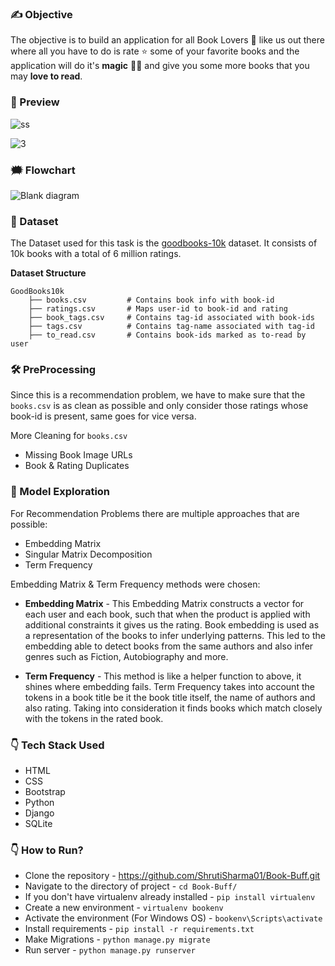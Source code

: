 ### ✍ Objective 
The objective is to build an application for all Book Lovers 📖 like us out there where all you have to 
do is rate ⭐ some of your favorite books and the application will do it's **magic** 🧙‍♂️ and give you some more books that you may **love to read**.

### 👀 Preview 
![ss](https://user-images.githubusercontent.com/81433585/170703541-57c2317f-ace6-4a32-b721-7ad2280aeedf.PNG)

![3](https://user-images.githubusercontent.com/81433585/170096111-f2a69419-c19b-4c41-a39a-4ef722979ad3.PNG)

### 🗯️ Flowchart
![Blank diagram](https://user-images.githubusercontent.com/81433585/170820545-4a304bab-2795-4908-9e9a-a67b72578c08.png) 


### 🧾 Dataset 
The Dataset used for this task is the [goodbooks-10k](https://github.com/zygmuntz/goodbooks-10k) dataset. It consists of 10k books with a total of 6 million ratings.

**Dataset Structure** 
```
GoodBooks10k 
    ├── books.csv         # Contains book info with book-id                         
    ├── ratings.csv       # Maps user-id to book-id and rating  
    ├── book_tags.csv     # Contains tag-id associated with book-ids
    ├── tags.csv          # Contains tag-name associated with tag-id
    ├── to_read.csv       # Contains book-ids marked as to-read by user  
```

### 🛠 PreProcessing 
Since this is a recommendation problem, we have to make sure that the `books.csv` is as clean as possible and only consider those ratings whose book-id is present, same goes for vice versa.

More Cleaning for `books.csv`
- Missing Book Image URLs
- Book & Rating Duplicates

### 🤯 Model Exploration 
For Recommendation Problems there are multiple approaches that are possible:
- Embedding Matrix
- Singular Matrix Decomposition
- Term Frequency

Embedding Matrix & Term Frequency methods were chosen:

- **Embedding Matrix** - This Embedding Matrix constructs a vector for each user and each book, such that when the product is applied with additional constraints it gives us the rating. Book embedding is used as a representation of the books to infer underlying patterns. This led to the embedding able to detect books from the same authors and also infer genres such as Fiction, Autobiography and more.

- **Term Frequency** - This method is like a helper function to above, it shines where embedding fails. Term Frequency takes into account the tokens in a book title be it the book title itself, the name of authors and also rating. Taking into consideration it finds books which match closely with the tokens in the rated book.

### 👇 Tech Stack Used
- HTML
- CSS
- Bootstrap
- Python
- Django
- SQLite

### 👇 How to Run? 
- Clone the repository - https://github.com/ShrutiSharma01/Book-Buff.git
- Navigate to the directory of project - `cd Book-Buff/`
- If you don't have virtualenv already installed - `pip install virtualenv`
- Create a new environment - `virtualenv bookenv`
- Activate the environment (For Windows OS) - `bookenv\Scripts\activate`
- Install requirements - `pip install -r requirements.txt`
- Make Migrations - `python manage.py migrate`
- Run server - `python manage.py runserver` 
